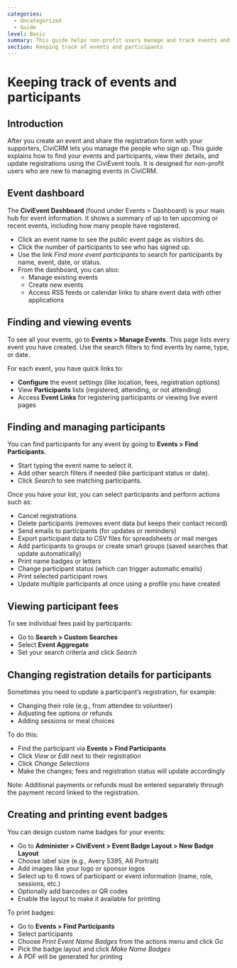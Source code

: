 ```yaml
---
categories:
  - Uncategorized
  - Guide  
level: Basic  
summary: This guide helps non-profit users manage and track events and participants in CiviCRM, covering how to find, view, and update event and participant information using the CiviEvent tools.  
section: Keeping track of events and participants  
---
```


# Keeping track of events and participants

## Introduction  
After you create an event and share the registration form with your supporters, CiviCRM lets you manage the people who sign up. This guide explains how to find your events and participants, view their details, and update registrations using the CiviEvent tools. It is designed for non-profit users who are new to managing events in CiviCRM.

## Event dashboard  
The **CiviEvent Dashboard** (found under Events > Dashboard) is your main hub for event information. It shows a summary of up to ten upcoming or recent events, including how many people have registered.  

- Click an event name to see the public event page as visitors do.  
- Click the number of participants to see who has signed up.  
- Use the link *Find more event participants* to search for participants by name, event, date, or status.  
- From the dashboard, you can also:  
  - Manage existing events  
  - Create new events  
  - Access RSS feeds or calendar links to share event data with other applications  

## Finding and viewing events  
To see all your events, go to **Events > Manage Events**. This page lists every event you have created. Use the search filters to find events by name, type, or date.  

For each event, you have quick links to:  
- **Configure** the event settings (like location, fees, registration options)  
- View **Participants** lists (registered, attending, or not attending)  
- Access **Event Links** for registering participants or viewing live event pages  

## Finding and managing participants  
You can find participants for any event by going to **Events > Find Participants**.  

- Start typing the event name to select it.  
- Add other search filters if needed (like participant status or date).  
- Click *Search* to see matching participants.  

Once you have your list, you can select participants and perform actions such as:  
- Cancel registrations  
- Delete participants (removes event data but keeps their contact record)  
- Send emails to participants (for updates or reminders)  
- Export participant data to CSV files for spreadsheets or mail merges  
- Add participants to groups or create smart groups (saved searches that update automatically)  
- Print name badges or letters  
- Change participant status (which can trigger automatic emails)  
- Print selected participant rows  
- Update multiple participants at once using a profile you have created  

## Viewing participant fees  
To see individual fees paid by participants:  
- Go to **Search > Custom Searches**  
- Select **Event Aggregate**  
- Set your search criteria and click *Search*  

## Changing registration details for participants  
Sometimes you need to update a participant’s registration, for example:  
- Changing their role (e.g., from attendee to volunteer)  
- Adjusting fee options or refunds  
- Adding sessions or meal choices  

To do this:  
- Find the participant via **Events > Find Participants**  
- Click *View* or *Edit* next to their registration  
- Click *Change Selections*  
- Make the changes; fees and registration status will update accordingly  

Note: Additional payments or refunds must be entered separately through the payment record linked to the registration.

## Creating and printing event badges  
You can design custom name badges for your events:  
- Go to **Administer > CiviEvent > Event Badge Layout > New Badge Layout**  
- Choose label size (e.g., Avery 5395, A6 Portrait)  
- Add images like your logo or sponsor logos  
- Select up to 6 rows of participant or event information (name, role, sessions, etc.)  
- Optionally add barcodes or QR codes  
- Enable the layout to make it available for printing  

To print badges:  
- Go to **Events > Find Participants**  
- Select participants  
- Choose *Print Event Name Badges* from the actions menu and click *Go*  
- Pick the badge layout and click *Make Name Badges*  
- A PDF will be generated for printing

